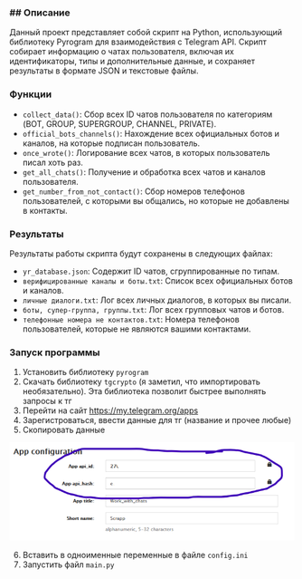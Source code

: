 ### ## Описание

Данный проект представляет собой скрипт на Python, использующий библиотеку Pyrogram для взаимодействия с Telegram API. Скрипт собирает информацию о чатах пользователя, включая их идентификаторы, типы и дополнительные данные, и сохраняет результаты в формате JSON и текстовые файлы.

### Функции

- `collect_data()`: Сбор всех ID чатов пользователя по категориям (BOT, GROUP, SUPERGROUP, CHANNEL, PRIVATE).
- `official_bots_channels()`: Нахождение всех официальных ботов и каналов, на которые подписан пользователь.
- `once_wrote()`: Логирование всех чатов, в которых пользователь писал хоть раз.
- `get_all_chats()`: Получение и обработка всех чатов и каналов пользователя.
 - `get_number_from_not_contact()`: Сбор номеров телефонов пользователей, с которыми вы общались, но которые не добавлены в контакты.

### Результаты
Результаты работы скрипта будут сохранены в следующих файлах:

- `yr_database.json`: Содержит ID чатов, сгруппированные по типам.
- `верифицированные каналы и боты.txt`: Список всех официальных ботов и каналов.
- `личные диалоги.txt`: Лог всех личных диалогов, в которых вы писали.
- `боты, супер-группа, группы.txt`: Лог всех групповых чатов и ботов.
- `телефонные номера не контактов.txt`: Номера телефонов пользователей, которые не являются вашими контактами.

### Запуск программы
1. Установить библиотеку `pyrogram` 
2. Скачать библиотеку `tgcrypto` (я заметил, что импортировать необязательно). Эта библиотека позволит быстрее выполнять запросы к тг
3. Перейти на сайт https://my.telegram.org/apps
4. Зарегистроваться, ввести данные для тг (название и прочее любые)
5. Скопировать данные 

![img_1.png](img_1.png)

6. Вставить в одноименные переменные в файле `config.ini`
7. Запустить файл `main.py`


